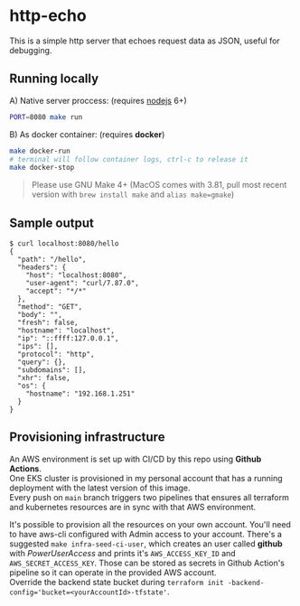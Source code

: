 # http-echo
This is a simple http server that echoes request data as JSON, useful for debugging.

## Running locally
A) Native server proccess: (requires [nodejs](https://nodejs.org/en) 6+)
```sh
PORT=8080 make run
```
B) As docker container: (requires **docker**)
```sh
make docker-run
# terminal will follow container logs, ctrl-c to release it
make docker-stop
```
> Please use GNU Make 4+ (MacOS comes with 3.81, pull most recent version with `brew install make` and `alias make=gmake`)

## Sample output
```
$ curl localhost:8080/hello
{
  "path": "/hello",
  "headers": {
    "host": "localhost:8080",
    "user-agent": "curl/7.87.0",
    "accept": "*/*"
  },
  "method": "GET",
  "body": "",
  "fresh": false,
  "hostname": "localhost",
  "ip": "::ffff:127.0.0.1",
  "ips": [],
  "protocol": "http",
  "query": {},
  "subdomains": [],
  "xhr": false,
  "os": {
    "hostname": "192.168.1.251"
  }
}
```

## Provisioning infrastructure
An AWS environment is set up with CI/CD by this repo using **Github Actions**.  
One EKS cluster is provisioned in my personal account that has a running deployment with the latest version of this image.  
Every push on `main` branch triggers two pipelines that ensures all terraform and kubernetes resources are in sync with that AWS environment.

It's possible to provision all the resources on your own account. You'll need to have aws-cli configured with Admin access to your account.
There's a suggested `make infra-seed-ci-user`, which creates an user called **github** with _PowerUserAccess_ and prints it's `AWS_ACCESS_KEY_ID` and `AWS_SECRET_ACCESS_KEY`.
Those can be stored as secrets in Github Action's pipeline so it can operate in the provided AWS account.  
Override the backend state bucket during `terraform init -backend-config='bucket=<yourAccountId>-tfstate'`.
